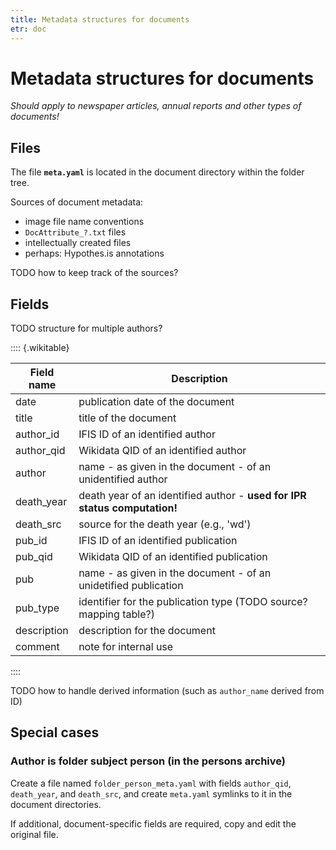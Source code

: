```yaml
---
title: Metadata structures for documents
etr: doc
---
```


# Metadata structures for documents

_Should apply to newspaper articles, annual reports and other types of documents!_


## Files

The file __`meta.yaml`__ is located in the document directory within the folder
tree.

Sources of document metadata:

- image file name conventions
- `DocAttribute_?.txt` files
- intellectually created files
- perhaps: Hypothes.is annotations

TODO how to keep track of the sources?

## Fields

TODO structure for multiple authors?

:::: {.wikitable}

Field name|Description
-|----
date|publication date of the document
title|title of the document
author_id|IFIS ID of an identified author
author_qid|Wikidata QID of an identified author
author|name - as given in the document - of an unidentified author
death_year|death year of an identified author - __used for IPR status computation!__
death_src|source for the death year (e.g., 'wd')
pub_id|IFIS ID of an identified publication
pub_qid|Wikidata QID of an identified publication
pub|name - as given in the document - of an unidetified publication
pub_type|identifier for the publication type (TODO source? mapping table?)
description|description for the document
comment|note for internal use

::::

TODO how to handle derived information (such as `author_name` derived from ID)


## Special cases

### Author is folder subject person (in the persons archive)

Create a file named `folder_person_meta.yaml` with fields `author_qid`,
`death_year`, and `death_src`, and create `meta.yaml` symlinks to it in the
document directories.

If additional, document-specific fields are required, copy and edit the
original file.

